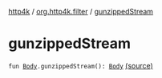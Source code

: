 [http4k](../index.md) / [org.http4k.filter](index.md) / [gunzippedStream](./gunzipped-stream.md)

# gunzippedStream

`fun `[`Body`](../org.http4k.core/-body/index.md)`.gunzippedStream(): `[`Body`](../org.http4k.core/-body/index.md) [(source)](https://github.com/http4k/http4k/blob/master/http4k-core/src/main/kotlin/org/http4k/filter/ext.kt#L33)